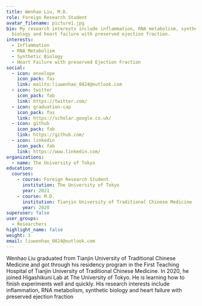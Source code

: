 ```yaml
---
title: Wenhao Liu, M.D.
role: Foreign Research Student
avatar_filename: picture1.jpg
bio: My research interests include inflammation, RNA metabolism, synthetic
  biology and heart failure with preserved ejection fraction.
interests:
  - Inflammation
  - RNA Metabolism
  - Synthetic Biology
  - Heart Failure with preserved Ejection Fraction
social:
  - icon: envelope
    icon_pack: fas
    link: mailto:liuwenhao_0824@outlook.com
  - icon: twitter
    icon_pack: fab
    link: https://twitter.com/
  - icon: graduation-cap
    icon_pack: fas
    link: https://scholar.google.co.uk/
  - icon: github
    icon_pack: fab
    link: https://github.com/
  - icon: linkedin
    icon_pack: fab
    link: https://www.linkedin.com/
organizations:
  - name: The University of Tokyo
education:
  courses:
    - course: Foreign Research Student
      institution: The University of Tokyo
      year: 2021
    - course: M.D.
      institution: Tianjin University of Traditional Chinese Medicine
      year: 2020
superuser: false
user_groups:
  - Researchers
highlight_name: false
weight: 3
email: liuwenhao_0824@outlook.com
---
```

Wenhao Liu graduated from Tianjin University of Traditional Chinese Medicine and got through his residency program in the First Teaching Hospital of Tianjin University of Traditional Chinese Medicine. In 2020, he joined Higashikuni Lab at The University of Tokyo. He is learning how to finish experiments well and quickly. His research interests include inflammation, RNA metabolism, synthetic biology and heart failure with preserved ejection fraction